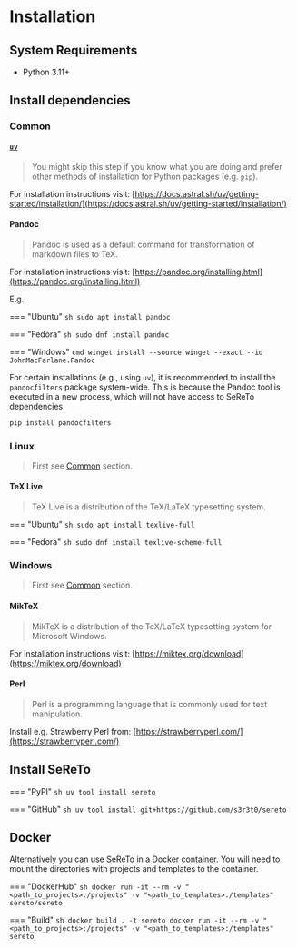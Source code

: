 # Installation

## System Requirements

- Python 3.11+


## Install dependencies

### Common

#### [`uv`](https://docs.astral.sh)

> You might skip this step if you know what you are doing and prefer other methods of installation for Python packages (e.g. `pip`).

For installation instructions visit: [https://docs.astral.sh/uv/getting-started/installation/](https://docs.astral.sh/uv/getting-started/installation/)

#### Pandoc

> Pandoc is used as a default command for transformation of markdown files to TeX.

For installation instructions visit: [https://pandoc.org/installing.html](https://pandoc.org/installing.html)

E.g.:

=== "Ubuntu"
    ```sh
    sudo apt install pandoc
    ```

=== "Fedora"
    ```sh
    sudo dnf install pandoc
    ```

=== "Windows"
    ```cmd
    winget install --source winget --exact --id JohnMacFarlane.Pandoc
    ```

For certain installations (e.g., using `uv`), it is recommended to install the `pandocfilters` package system-wide. This is because the Pandoc tool is executed in a new process, which will not have access to SeReTo dependencies.

```sh
pip install pandocfilters
```

### Linux

> First see [Common](#common) section.

#### TeX Live

> TeX Live is a distribution of the TeX/LaTeX typesetting system.

=== "Ubuntu"
    ```sh
    sudo apt install texlive-full
    ```

=== "Fedora"
    ```sh
    sudo dnf install texlive-scheme-full
    ```

### Windows

> First see [Common](#common) section.

#### MikTeX

> MikTeX is a distribution of the TeX/LaTeX typesetting system for Microsoft Windows.

For installation instructions visit: [https://miktex.org/download](https://miktex.org/download)

#### Perl

> Perl is a programming language that is commonly used for text manipulation.

Install e.g. Strawberry Perl from: [https://strawberryperl.com/](https://strawberryperl.com/)


## Install SeReTo

=== "PyPI"
    ```sh
    uv tool install sereto
    ```

=== "GitHub"
    ```sh
    uv tool install git+https://github.com/s3r3t0/sereto
    ```

## Docker

Alternatively you can use SeReTo in a Docker container. You will need to mount the directories with projects and templates to the container.

=== "DockerHub"
    ```sh
    docker run -it --rm -v "<path_to_projects>:/projects" -v "<path_to_templates>:/templates" sereto/sereto
    ```

=== "Build"
    ```sh
    docker build . -t sereto
    docker run -it --rm -v "<path_to_projects>:/projects" -v "<path_to_templates>:/templates" sereto
    ```
